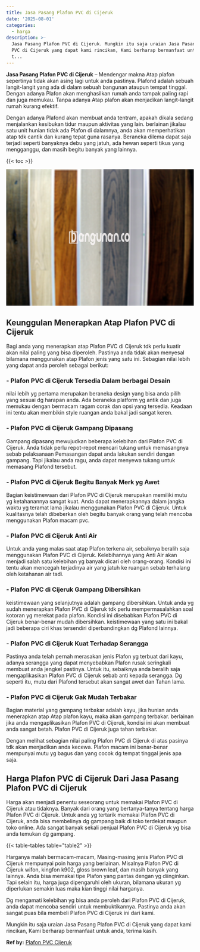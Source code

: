 ```yaml
---
title: Jasa Pasang Plafon PVC di Cijeruk
date: '2025-08-01'
categories:
  - harga
description: >-
  Jasa Pasang Plafon PVC di Cijeruk. Mungkin itu saja uraian Jasa Pasang Plafon
  PVC di Cijeruk yang dapat kami rincikan, Kami berharap bermanfaat untuk anda,
  t...
---
```


**Jasa Pasang Plafon PVC di Cijeruk** – Mendengar makna Atap plafon sepertinya tidak akan asing lagi untuk anda pastinya. Plafond adalah sebuah langit-langit yang ada di dalam sebuah bangunan ataupun tempat tinggal. Dengan adanya Plafon akan menghasilkan rumah anda tampak paling rapi dan juga memukau. Tanpa adanya Atap plafon akan menjadikan langit-langit rumah kurang efektif.

Dengan adanya Plafond akan membuat anda tentram, apakah dikala sedang menjalankan kesibukan tidur maupun aktivitas yang lain. berlainan jikalau satu unit hunian tidak ada Plafon di dalamnya, anda akan memperhatikan atap tdk cantik dan kurang tepat guna rasanya. Beraneka dilema dapat saja terjadi seperti banyaknya debu yang jatuh, ada hewan seperti tikus yang mengganggu, dan masih begitu banyak yang lainnya.

{{< toc >}}

![Jasa Pasang Plafon PVC di Cijeruk](/images/flafond-pvc-murah28.png)

## Keunggulan Menerapkan Atap Plafon PVC di Cijeruk

Bagi anda yang menerapkan atap Plafon PVC di Cijeruk tdk perlu kuatir akan nilai paling yang bisa diperoleh. Pastinya anda tidak akan menyesal bilamana menggunakan atap Plafon jenis yang satu ini. Sebagian nilai lebih yang dapat anda peroleh sebagai berikut:

### \- Plafon PVC di Cijeruk Tersedia Dalam berbagai Desain

nilai lebih yg pertama merupakan beraneka design yang bisa anda pilih yang sesuai dg harapan anda. Ada beraneka platform yg antik dan juga memukau dengan bermacam ragam corak dan opsi yang tersedia. Keadaan ini tentu akan membikin style ruangan anda bakal jadi sangat keren.

### \- Plafon PVC di Cijeruk Gampang Dipasang

Gampang dipasang mewujudkan beberapa kelebihan dari Plafon PVC di Cijeruk. Anda tidak perlu repot-repot mencari tukang untuk memasangnya sebab pelaksanaan Pemasangan dapat anda lakukan sendiri dengan gampang. Tapi jikalau anda ragu, anda dapat menyewa tukang untuk memasang Plafond tersebut.

### \- Plafon PVC di Cijeruk Begitu Banyak Merk yg Awet

Bagian keistimewaan dari Plafon PVC di Cijeruk merupakan memiliki mutu yg ketahanannya sangat kuat. Anda dapat menerapkannya dalam jangka waktu yg teramat lama jikalau menggunakan Plafon PVC di Cijeruk. Untuk kualitasnya telah dibeberkan oleh begitu banyak orang yang telah mencoba menggunakan Plafon macam pvc.

### \- Plafon PVC di Cijeruk Anti Air

Untuk anda yang malas saat atap Plafon terkena air, sebaiknya beralih saja menggunakan Plafon PVC di Cijeruk. Kelebihannya yang Anti Air akan menjadi salah satu kelebihan yg banyak dicari oleh orang-orang. Kondisi ini tentu akan mencegah terjadinya air yang jatuh ke ruangan sebab terhalang oleh ketahanan air tadi.

### \- Plafon PVC di Cijeruk Gampang Dibersihkan

keistimewaan yang selanjutnya adalah gampang dibersihkan. Untuk anda yg sudah menerapkan Plafon PVC di Cijeruk tdk perlu mempermasalahkan soal kotoran yg merekat pada plafon. Kondisi ini disebabkan Plafon PVC di Cijeruk benar-benar mudah dibersihkan. keistimewaan yang satu ini bakal jadi beberapa ciri khas tersendiri diperbandingkan dg Plafond lainnya.

### \- Plafon PVC di Cijeruk Kuat Terhadap Serangga

Pastinya anda telah pernah merasakan jenis Plafon yg terbuat dari kayu, adanya serangga yang dapat menyebabkan Plafon rusak seringkali membuat anda jengkel pastinya. Untuk itu, sebaiknya anda beralih saja mengaplikasikan Plafon PVC di Cijeruk sebab anti kepada serangga. Dg seperti itu, mutu dari Plafond tersebut akan sangat awet dan Tahan lama.

### \- Plafon PVC di Cijeruk Gak Mudah Terbakar

Bagian material yang gampang terbakar adalah kayu, jika hunian anda menerapkan atap Atap plafon kayu, maka akan gampang terbakar. berlainan jika anda mengaplikasikan Plafon PVC di Cijeruk, kondisi ini akan membuat anda sangat betah. Plafon PVC di Cijeruk juga tahan terbakar.

Dengan melihat sebagian nilai paling Plafon PVC di Cijeruk di atas pasinya tdk akan menjadikan anda kecewa. Plafon macam ini benar-benar mempunyai mutu yg bagus dan yang cocok dg tempat tinggal jenis apa saja.

## Harga Plafon PVC di Cijeruk Dari Jasa Pasang Plafon PVC di Cijeruk

Harga akan menjadi penentu seseorang untuk memakai Plafon PVC di Cijeruk atau tidaknya. Banyak dari orang yang bertanya-tanya tentang harga Plafon PVC di Cijeruk. Untuk anda yg tertarik memakai Plafon PVC di Cijeruk, anda bisa membelinya dg gampang baik di toko terdekat maupun toko online. Ada sangat banyak sekali penjual Plafon PVC di Cijeruk yg bisa anda temukan dg gampang.

{{< table-tables table="table2" >}}

Harganya malah bermacam-macam, Masing-masing jenis Plafon PVC di Cijeruk mempunyai poin harga yang berlainan. Misalnya Plafon PVC di Cijeruk wifon, kingfon k902, gloss brown leaf, dan masih banyak yang lainnya. Anda bisa memakai tipe Plafon yang pantas dengan yg diinginkan. Tapi selain itu, harga juga dipengaruhi oleh ukuran, bilamana ukuran yg diperlukan semakin luas maka kian tinggi nilai harganya.

Dg mengamati kelebihan yg bisa anda peroleh dari Plafon PVC di Cijeruk, anda dapat mencoba sendiri untuk membuktikannya. Pastinya anda akan sangat puas bila membeli Plafon PVC di Cijeruk ini dari kami.

Mungkin itu saja uraian Jasa Pasang Plafon PVC di Cijeruk yang dapat kami rincikan, Kami berharap bermanfaat untuk anda, terima kasih.

**Ref by:** [Plafon PVC Cijeruk](https://id.wikipedia.org/wiki/Plafon)
